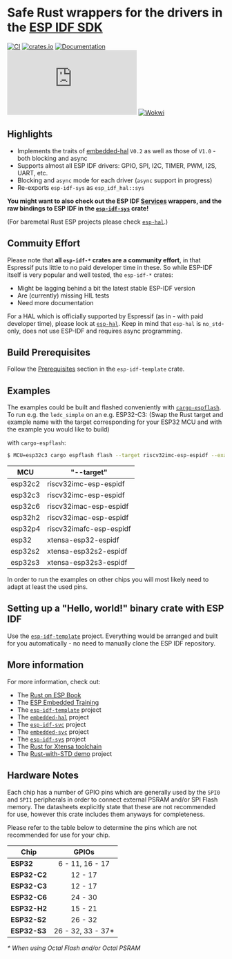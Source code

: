# Safe Rust wrappers for the drivers in the [ESP IDF SDK](https://docs.espressif.com/projects/esp-idf/en/latest/esp32/)

[![CI](https://github.com/esp-rs/esp-idf-hal/actions/workflows/ci.yml/badge.svg)](https://github.com/esp-rs/esp-idf-hal/actions/workflows/ci.yml)
[![crates.io](https://img.shields.io/crates/v/esp-idf-hal.svg)](https://crates.io/crates/esp-idf-hal)
[![Documentation](https://img.shields.io/badge/docs-esp--rs-brightgreen)](https://esp-rs.github.io/esp-idf-hal/esp_idf_hal/index.html)
[![Matrix](https://img.shields.io/matrix/esp-rs:matrix.org?label=join%20matrix&color=BEC5C9&logo=matrix)](https://matrix.to/#/#esp-rs:matrix.org)
[![Wokwi](https://img.shields.io/endpoint?url=https%3A%2F%2Fwokwi.com%2Fbadge%2Fclick-to-simulate.json)](https://wokwi.com/projects/332188235906155092)

## Highlights

* Implements the traits of [embedded-hal](https://github.com/rust-embedded/embedded-hal) `V0.2` as well as those of `V1.0` - both blocking and async
* Supports almost all ESP IDF drivers: GPIO, SPI, I2C, TIMER, PWM, I2S, UART, etc.
* Blocking and `async` mode for each driver (`async` support in progress)
* Re-exports `esp-idf-sys` as `esp_idf_hal::sys`

**You might want to also check out the ESP IDF [Services](https://github.com/esp-rs/esp-idf-svc) wrappers, and the raw bindings to ESP IDF in the [`esp-idf-sys`](https://github.com/esp-rs/esp-idf-sys) crate!**

(For baremetal Rust ESP projects please check [`esp-hal`](https://github.com/esp-rs/esp-hal).)

## Commuity Effort

Please note that **all `esp-idf-*` crates are a community effort**, in that Espressif puts little to no paid developer time in these.
So while ESP-IDF itself is very popular and well tested, the `esp-idf-*` crates:
- Might be lagging behind a bit the latest stable ESP-IDF version
- Are (currently) missing HIL tests
- Need more documentation

For a HAL which is officially supported by Espressif (as in - with paid developer time), please look at [`esp-hal`](https://github.com/esp-rs/esp-hal). Keep in mind that `esp-hal` is `no_std`-only, does not use ESP-IDF and requires async programming.

## Build Prerequisites

Follow the [Prerequisites](https://github.com/esp-rs/esp-idf-template#prerequisites) section in the `esp-idf-template` crate.

## Examples

The examples could be built and flashed conveniently with [`cargo-espflash`](https://github.com/esp-rs/espflash/). To run e.g. the `ledc_simple` on an e.g. ESP32-C3:
(Swap the Rust target and example name with the target corresponding for your ESP32 MCU and with the example you would like to build)

with `cargo-espflash`:
```sh
$ MCU=esp32c3 cargo espflash flash --target riscv32imc-esp-espidf --example ledc_simple --monitor
```

| MCU | "--target" |
| --- | ------ |
| esp32c2 | riscv32imc-esp-espidf |
| esp32c3| riscv32imc-esp-espidf |
| esp32c6| riscv32imac-esp-espidf |
| esp32h2 | riscv32imac-esp-espidf |
| esp32p4 | riscv32imafc-esp-espidf |
| esp32 | xtensa-esp32-espidf |
| esp32s2 | xtensa-esp32s2-espidf |
| esp32s3 | xtensa-esp32s3-espidf |

In order to run the examples on other chips you will most likely need to adapt at least the used pins.

## Setting up a "Hello, world!" binary crate with ESP IDF

Use the [`esp-idf-template`](https://github.com/esp-rs/esp-idf-template) project. Everything would be arranged and built for you automatically - no need to manually clone the ESP IDF repository.

## More information

For more information, check out:
* The [Rust on ESP Book](https://esp-rs.github.io/book/)
* The [ESP Embedded Training](https://github.com/esp-rs/std-training)
* The [`esp-idf-template`](https://github.com/esp-rs/esp-idf-template) project
* The [`embedded-hal`](https://github.com/rust-embedded/embedded-hal) project
* The [`esp-idf-svc`](https://github.com/esp-rs/esp-idf-svc) project
* The [`embedded-svc`](https://github.com/esp-rs/embedded-svc) project
* The [`esp-idf-sys`](https://github.com/esp-rs/esp-idf-sys) project
* The [Rust for Xtensa toolchain](https://github.com/esp-rs/rust-build)
* The [Rust-with-STD demo](https://github.com/ivmarkov/rust-esp32-std-demo) project

## Hardware Notes

Each chip has a number of GPIO pins which are generally used by the `SPI0` and `SPI1` peripherals in order to connect external PSRAM and/or SPI Flash memory. The datasheets explicitly state that these are not recommended for use, however this crate includes them anyways for completeness.

Please refer to the table below to determine the pins which are not recommended for use for your chip.

| Chip         |       GPIOs        |
| ------------ | :----------------: |
| **ESP32**    |  6 - 11, 16 - 17   |
| **ESP32-C2** |      12 - 17       |
| **ESP32-C3** |      12 - 17       |
| **ESP32-C6** |      24 - 30       |
| **ESP32-H2** |      15 - 21       |
| **ESP32-S2** |      26 - 32       |
| **ESP32-S3** | 26 - 32, 33 - 37\* |

_\* When using Octal Flash and/or Octal PSRAM_
